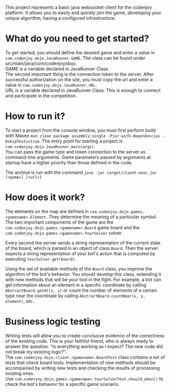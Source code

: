This project represents a basic java websocket client for the codenjoy platform.
It allows you to easily and quickly join the game, developing your unique algorithm, having a configured infrastructure.

# What do you need to get started?
To get started, you should define the desired game and enter a value in `com.codenjoy.dojo.JavaRunner.GAME`. The class can be found under src/main/java/com/codenjoy/dojo. \
GAME is a variable declared in JavaRunner Class.\
The second important thing is the connection token to the server. After successful authorization on the site, you must copy the url
and enter a value in `com.codenjoy.dojo.JavaRunner.URL`. \
URL is a variable declared in JavaRunner Class.
This is enough to connect and participate in the competition.

# How to run it?
To start a project from the console window, you must first perform build with Maven `mvn clean package assembly:single -Pjar-with-dependencies -DskipTests=true`.
The entry point for starting a project is `com.codenjoy.dojo.JavaRunner.main(args)`. \
You can pass the game type and token connection to the server as command-line arguments.
Game parameters passed by arguments at startup have a higher priority than those defined in the code.

The archive is run with the command `java -jar target/client-exec.jar [<game>] [<url>]`

# How does it work?
The elements on the map are defined in `com.codenjoy.dojo.games.<gamename>.Element`. They determine the meaning of a particular symbol.
The two important components of the game are the `com.codenjoy.dojo.games.<gamename>.Board` game board 
and the `com.codenjoy.dojo.games.<gamename>.YourSolver` solver.

Every second the server sends a string representation of the current state of the board, which is parsed in an object of class `Board`.
Then the server expects a string representation of your bot's action that is computed by executing `YourSolver.get(board)`.

Using the set of available methods of the `Board` class, you improve the algorithm of the bot's behavior.
You should develop this class, extending it with new methods that will be your tool in the fight.
For example, a bot can get information about an element in a specific coordinate by calling `AbstractBoard.getAt(x, y)`
or count the number of elements of a certain type near the coordinate by calling `AbstractBoard.countNear(x, y, element)`, etc.

# Business logic testing
Writing tests will allow you to create conclusive evidence of the correctness of the existing code.
This is your faithful friend, who is always ready to answer the question: "Is everything working as I expect? The new code did not break my existing logic?". \
The `com.codenjoy.dojo.client.<gamename>.BoardTest` class contains a set of tests that check board tools.
Implementation of new methods should be accompanied by writing new tests and checking the results of processing existing ones. \
Use `com.codenjoy.dojo.games.<gamename>.YourSolverTest.should_when()` to check the bot's behavior for a specific game scenario.